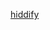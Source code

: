 [hiddify](https://raw.githubusercontent.com/hiddify/hiddify.com/main/docs/assets/hiddify-app-logo.svg)
